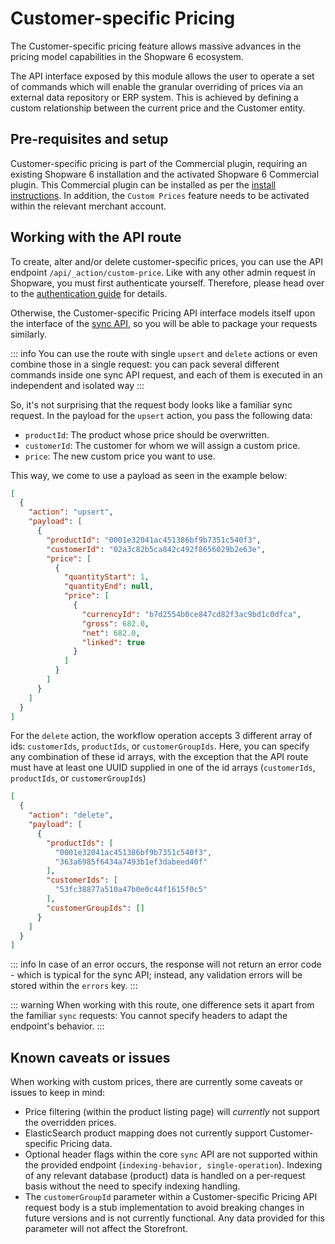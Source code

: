 # Customer-specific Pricing

The Customer-specific pricing feature allows massive advances in the pricing model capabilities in the Shopware 6 ecosystem.

The API interface exposed by this module allows the user to operate a set of commands which will enable the granular overriding of prices via an external data repository or ERP system. This is achieved by defining a custom relationship between the current price and the Customer entity.

## Pre-requisites and setup

Customer-specific pricing is part of the Commercial plugin, requiring an existing Shopware 6 installation and the activated Shopware 6 Commercial plugin. This Commercial plugin can be installed as per the [install instructions](../../../../guides/plugins/plugins/plugin-base-guide#install-your-plugin). In addition, the `Custom Prices` feature needs to be activated within the relevant merchant account.

## Working with the API route

To create, alter and/or delete customer-specific prices, you can use the API endpoint `/api/_action/custom-price`. Like with any other admin request in Shopware, you must first authenticate yourself. Therefore, please head over to the
[authentication guide](https://shopware.stoplight.io/docs/admin-api/ZG9jOjEwODA3NjQx-authentication) for details.

Otherwise, the Customer-specific Pricing API interface models itself upon the interface of the [sync API](https://shopware.stoplight.io/docs/admin-api), so you will be able to package your requests similarly.

::: info
You can use the route with single `upsert` and `delete` actions or even combine those in a single request: you can pack several different commands inside one sync API request, and each of them is executed in an independent and isolated way
:::

So, it's not surprising that the request body looks like a familiar sync request. In the payload for the `upsert` action, you pass the following data:

- `productId`: The product whose price should be overwritten.
- `customerId`: The customer for whom we will assign a custom price.
- `price`: The new custom price you want to use.

This way, we come to use a payload as seen in the example below:

```json
[
  {
    "action": "upsert",
    "payload": [
      {
        "productId": "0001e32041ac451386bf9b7351c540f3",
        "customerId": "02a3c82b5ca842c492f8656029b2e63e",
        "price": [
          {
            "quantityStart": 1,
            "quantityEnd": null,
            "price": [
              {
                "currencyId": "b7d2554b0ce847cd82f3ac9bd1c0dfca",
                "gross": 682.0,
                "net": 682.0,
                "linked": true
              }
            ]
          }
        ]
      }
    ]
  }
]
```

For the `delete` action, the workflow operation accepts 3 different array of ids: `customerIds`, `productIds`, or `customerGroupIds`. Here, you can specify any combination of these id arrays, with the exception that the API route must have at least one UUID supplied in one of the id arrays (`customerIds`, `productIds`, or `customerGroupIds`)

```json
[
  {
    "action": "delete",
    "payload": [
      {
        "productIds": [
          "0001e32041ac451386bf9b7351c540f3",
          "363a6985f6434a7493b1ef3dabeed40f"
        ],
        "customerIds": [
          "53fc38877a510a47b0e0c44f1615f0c5"
        ],
        "customerGroupIds": []
      }
    ]
  }
]
```

::: info
In case of an error occurs, the response will not return an error code - which is typical for the sync API; instead, any validation errors will be stored within the `errors` key.
:::

::: warning
When working with this route, one difference sets it apart from the familiar `sync` requests: You cannot specify headers to adapt the endpoint's behavior.
:::

## Known caveats or issues

When working with custom prices, there are currently some caveats or issues to keep in mind:

- Price filtering (within the product listing page) will _currently_ not support the overridden prices.
- ElasticSearch product mapping does not currently support Customer-specific Pricing data.
- Optional header flags within the core `sync` API are not supported within the provided endpoint (`indexing-behavior, single-operation`). Indexing of any relevant database (product) data is handled on a per-request basis without the need to specify indexing handling.
- The `customerGroupId` parameter within a Customer-specific Pricing API request body is a stub implementation to avoid breaking changes in future versions and is not currently functional. Any data provided for this parameter will not affect the Storefront.
